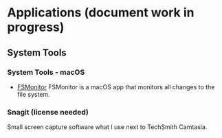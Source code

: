 # Applications (document work in progress)

## System Tools

### System Tools - macOS

* [FSMonitor](https://fsmonitor.com) FSMonitor is a macOS app that monitors all changes to the file system.


### Snagit (license needed)

Small screen capture software what I use next to TechSmith Camtasia.